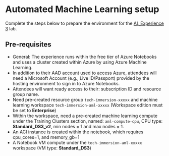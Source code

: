 # Automated Machine Learning setup

Complete the steps below to prepare the environment for the [AI, Experience 3](../../../ai-exp3/README.md) lab.

## Pre-requisites

- General: The experience runs within the free tier of Azure Notebooks and uses a cluster created within Azure by using Azure Machine Learning.
- In addition to their AAD account used to access Azure, attendees will need a Microsoft Account (e.g., Live ID/Passport) provided by the hosting environment to sign in to Azure Notebooks.
- Attendees will want ready access to their: subscription ID and resource group name.
- Need pre-created resource group `tech-immersion-xxxxx` and machine learning workspace `tech-immersion-aml-xxxxx` (Workspace edition must be set to **Enterprise**)
- Within the workspace, need a pre-created machine learning compute under the Training Clusters section, named: `aml-compute-cpu`, CPU type: **Standard_DS3_v2**, min nodes = 1 and max nodes = 1.
- An ACI instance is created within the notebook, which requires cpu_cores=1, and memory_gb=1
- A Notebook VM compute under the `tech-immersion-aml-xxxxx` workspace (VM type: **Standard_DS3**)
